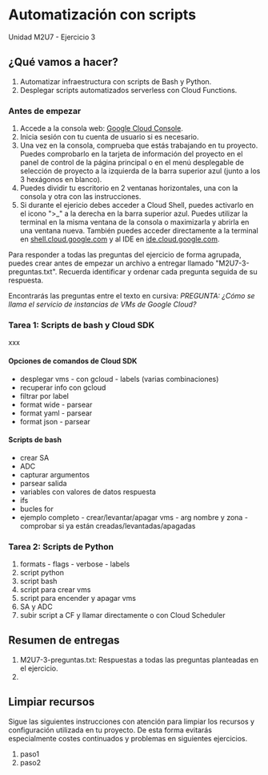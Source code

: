 # Automatización con scripts
Unidad M2U7 - Ejercicio 3

## ¿Qué vamos a hacer?
1. Automatizar infraestructura con scripts de Bash y Python.
1. Desplegar scripts automatizados serverless con Cloud Functions.

### Antes de empezar
1. Accede a la consola web: [Google Cloud Console](https://console.cloud.google.com).
1. Inicia sesión con tu cuenta de usuario si es necesario.
1. Una vez en la consola, comprueba que estás trabajando en tu proyecto. Puedes comprobarlo en la tarjeta de información del proyecto en el panel de control de la página principal o en el menú desplegable de selección de proyecto a la izquierda de la barra superior azul (junto a los 3 hexágonos en blanco).
1. Puedes dividir tu escritorio en 2 ventanas horizontales, una con la consola y otra con las instrucciones.
1. Si durante el ejericio debes acceder a Cloud Shell, puedes activarlo en el icono ">_" a la derecha en la barra superior azul. Puedes utilizar la terminal en la misma ventana de la consola o maximizarla y abrirla en una ventana nueva. También puedes acceder directamente a la terminal en [shell.cloud.google.com](https://shell.cloud.google.com) y al IDE en [ide.cloud.google.com](https://ide.cloud.google.com/).

Para responder a todas las preguntas del ejercicio de forma agrupada, puedes crear antes de empezar un archivo a entregar llamado "M2U7-3-preguntas.txt". Recuerda identificar y ordenar cada pregunta seguida de su respuesta.

Encontrarás las preguntas entre el texto en cursiva: *PREGUNTA: ¿Cómo se llama el servicio de instancias de VMs de Google Cloud?*

### Tarea 1: Scripts de bash y Cloud SDK
xxx

#### Opciones de comandos de Cloud SDK
- desplegar vms - con gcloud - labels (varias combinaciones)
- recuperar info con gcloud
- filtrar por label
- format wide - parsear
- format yaml - parsear
- format json - parsear

#### Scripts de bash
- crear SA
- ADC
- capturar argumentos
- parsear salida
- variables con valores de datos respuesta
- ifs
- bucles for
- ejemplo completo - crear/levantar/apagar vms - arg nombre y zona - comprobar si ya están creadas/levantadas/apagadas

### Tarea 2: Scripts de Python
1. formats - flags - verbose - labels
1. script python
1. script bash
1. script para crear vms
1. script para encender y apagar vms
1. SA y ADC
1. subir script a CF y llamar directamente o con Cloud Scheduler

## Resumen de entregas
1. M2U7-3-preguntas.txt: Respuestas a todas las preguntas planteadas en el ejercicio.
1. [nombre de archivo]: descripción

## Limpiar recursos
Sigue las siguientes instrucciones con atención para limpiar los recursos y configuración utilizada en tu proyecto. De esta forma evitarás especialmente costes continuados y problemas en siguientes ejercicios.

1. paso1
1. paso2
